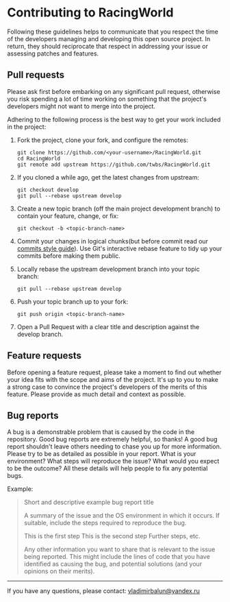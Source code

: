 # Contributing to RacingWorld

Following these guidelines helps to communicate that you respect the time of the
developers managing and developing this open source project. In return, they should
reciprocate that respect in addressing your issue or assessing patches and features.

## Pull requests

Please ask first before embarking on any significant pull request, otherwise you
risk spending a lot of time working on something that the project's developers
might not want to merge into the project.

Adhering to the following process is the best way to get your work included in the project:

1. Fork the project, clone your fork, and configure the remotes:

       git clone https://github.com/<your-username>/RacingWorld.git
       cd RacingWorld
       git remote add upstream https://github.com/twbs/RacingWorld.git

2. If you cloned a while ago, get the latest changes from upstream:

       git checkout develop
       git pull --rebase upstream develop

3. Create a new topic branch (off the main project development branch) to contain your feature, change, or fix:

       git checkout -b <topic-branch-name>

4. Commit your changes in logical chunks(but before commit read our
 <a href="./COMMITS_STYLE_CONVENTION.md">commits style guide</a>). Use Git's interactive rebase 
 feature to tidy up your commits before making them public.

5. Locally rebase the upstream development branch into your topic branch:

       git pull --rebase upstream develop

6. Push your topic branch up to your fork:

       git push origin <topic-branch-name>

7. Open a Pull Request with a clear title and description against the develop branch.               

## Feature requests

Before opening a feature request, please take a moment to find out whether your
idea fits with the scope and aims of the project. It's up to you to make a strong
case to convince the project's developers of the merits of this feature. Please
provide as much detail and context as possible.

## Bug reports

A bug is a demonstrable problem that is caused by the code in the repository. Good bug reports are extremely helpful, so thanks!
A good bug report shouldn't leave others needing to chase you up for more information. Please try to be as detailed as possible in your report. What is your environment? What steps will reproduce the issue? What would you expect to be the outcome? All these details will help people to fix any potential bugs.

Example:

> Short and descriptive example bug report title
>
>  A summary of the issue and the OS environment in which it occurs. If suitable, include the steps required to reproduce the bug.
>
>  This is the first step
>  This is the second step
>  Further steps, etc.
>
>   Any other information you want to share that is relevant to the issue being reported. This might include the lines of code that you have   identified as causing the bug, and potential solutions (and your opinions on their merits).

---

If you have any questions, please contact: vladimirbalun@yandex.ru
